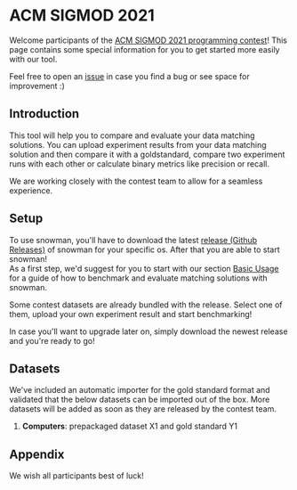 # ACM SIGMOD 2021

Welcome participants of the [ACM SIGMOD 2021 programming contest](https://dbgroup.ing.unimore.it/sigmod21contest/)! This page contains some special information for you to get
started more easily with our tool.

Feel free to open an [issue](https://github.com/HPI-Information-Systems/snowman/issues/new/choose) in case you find a bug or see space for improvement :)

## Introduction

This tool will help you to compare and evaluate your data matching solutions. You can upload experiment results from
your data matching solution and then compare it with a goldstandard, compare two experiment runs with each other or
calculate binary metrics like precision or recall.

We are working closely with the contest team to allow for a seamless experience.

## Setup

To use snowman, you'll have to download the latest [release (Github Releases)](https://github.com/HPI-Information-Systems/snowman/releases) of
snowman for your specific os. After that you are able to start snowman!  
As a first step, we'd suggest for you to start with our section [Basic Usage](/basic_usage/introduction)
for a guide of how to benchmark and evaluate matching solutions with snowman.

Some contest datasets are already bundled with the release. Select one of them, upload your own experiment result and
start benchmarking!

In case you'll want to upgrade later on, simply download the newest release and you're ready to go!

## Datasets

We've included an automatic importer for the gold standard format and validated that the below datasets can be imported
out of the box. More datasets will be added as soon as they are released by the contest team.

1. **Computers**: prepackaged dataset X1 and gold standard Y1

## Appendix

We wish all participants best of luck!
